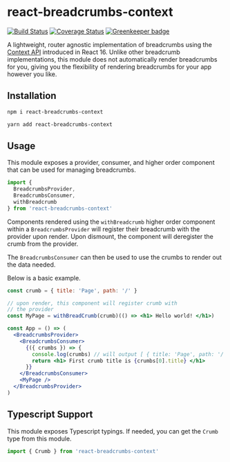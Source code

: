 # react-breadcrumbs-context

[![Build Status](https://travis-ci.org/charlieduong94/react-breadcrumbs-context.svg?branch=master)](https://travis-ci.org/charlieduong94/react-breadcrumbs-context)
[![Coverage Status](https://coveralls.io/repos/github/charlieduong94/react-breadcrumbs-context/badge.svg?branch=master)](https://coveralls.io/github/charlieduong94/react-breadcrumbs-context?branch=master) [![Greenkeeper badge](https://badges.greenkeeper.io/charlieduong94/react-breadcrumbs-context.svg)](https://greenkeeper.io/)

A lightweight, router agnostic implementation of breadcrumbs using the
[Context API](https://reactjs.org/docs/context.html) introduced in
React 16. Unlike other breadcrumb implementations, this module
does not automatically render breadcrumbs for you, giving you
the flexibility of rendering breadcrumbs for your app however you like.

## Installation

```bash
npm i react-breadcrumbs-context
```

```bash
yarn add react-breadcrumbs-context
```

## Usage

This module exposes a provider, consumer, and higher order component
that can be used for managing breadcrumbs.

```js
import {
  BreadcrumbsProvider,
  BreadcrumbsConsumer,
  withBreadcrumb
} from 'react-breadcrumbs-context'
```

Components rendered using the `withBreadcrumb` higher order component
within a `BreadcrumbsProvider` will register their breadcrumb
with the provider upon render. Upon dismount, the component will
deregister the crumb from the provider.

The `BreadcrumbsConsumer` can then be used to use the crumbs to
render out the data needed.

Below is a basic example.

```jsx
const crumb = { title: 'Page', path: '/' }

// upon render, this component will register crumb with
// the provider
const MyPage = withBreadCrumb(crumb)(() => <h1> Hello world! </h1>)

const App = () => (
  <BreadcrumbsProvider>
    <BreadcrumbsConsumer>
      {({ crumbs }) => {
        console.log(crumbs) // will output [ { title: 'Page', path: '/' } ]
        return <h1> First crumb title is {crumbs[0].title} </h1>
      }}
    </BreadcrumbsConsumer>
    <MyPage />
  </BreadcrumbsProvider>
)
```

## Typescript Support

This module exposes Typescript typings. If needed, you can get the
`Crumb` type from this module.

```typescript
import { Crumb } from 'react-breadcrumbs-context'
```
